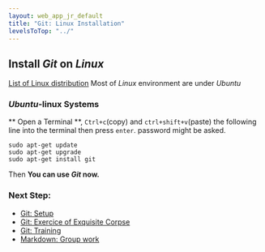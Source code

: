 ```yaml
---
layout: web_app_jr_default
title: "Git: Linux Installation"
levelsToTop: "../"
---
```


## Install *Git* on *Linux*

[List of Linux distribution](https://en.wikipedia.org/wiki/Linux_distribution)
Most of *Linux* environment are under *Ubuntu*

### *Ubuntu*-linux Systems

** Open a Terminal **, `Ctrl+c`(copy) and `ctrl+shift+v`(paste) the following line into the terminal then press `enter`. password might be asked.

```shell
sudo apt-get update
sudo apt-get upgrade
sudo apt-get install git
```

Then **You can use *Git* now.**

### Next Step:
- [Git: Setup](./setup.html)
- [Git: Exercice of Exquisite Corpse](./exquisite-corpse.html)
- [Git: Training](./practice.html)
- [Markdown: Group work](../markdown/group-work.html) 
